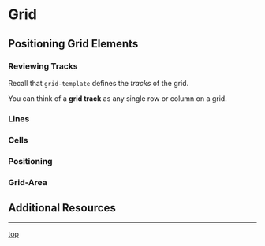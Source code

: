 # Grid
## Positioning Grid Elements

### Reviewing Tracks
Recall that `grid-template` defines the *tracks* of the grid. 

You can think of a **grid track** as any single row or column on a grid.

### Lines

### Cells

### Positioning

### Grid-Area

## Additional Resources

---
[top](#)
